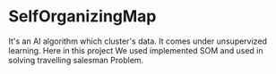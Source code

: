 # SelfOrganizingMap
It's an AI algorithm which cluster's data. It comes under unsupervized learning. Here in this project We used implemented SOM and used in solving travelling salesman Problem. 
